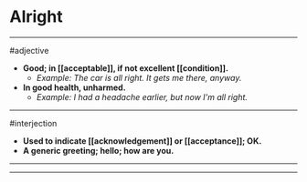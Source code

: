 # Alright
---
#adjective
- **Good; in [[acceptable]], if not excellent [[condition]].**
	- _Example: The car is all right. It gets me there, anyway._
- **In good health, unharmed.**
	- _Example: I had a headache earlier, but now I'm all right._
---
#interjection
- **Used to indicate [[acknowledgement]] or [[acceptance]]; OK.**
- **A generic greeting; hello; how are you.**
---
---
